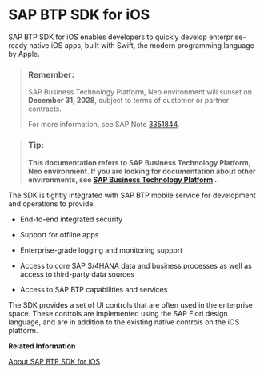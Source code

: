 <!-- copy27e53d67778e4a20bbc7986f586eddca -->

# SAP BTP SDK for iOS

SAP BTP SDK for iOS enables developers to quickly develop enterprise-ready native iOS apps, built with Swift, the modern programming language by Apple.

> ### Remember:  
> SAP Business Technology Platform, Neo environment will sunset on **December 31, 2028**, subject to terms of customer or partner contracts.
> 
> For more information, see SAP Note [3351844](https://me.sap.com/notes/3351844).

> ### Tip:  
> **This documentation refers to SAP Business Technology Platform, Neo environment. If you are looking for documentation about other environments, see [SAP Business Technology Platform](https://help.sap.com/docs/btp/sap-business-technology-platform/sap-business-technology-platform?version=Cloud) .**

The SDK is tightly integrated with SAP BTP mobile service for development and operations to provide:

-   End-to-end integrated security

-   Support for offline apps

-   Enterprise-grade logging and monitoring support

-   Access to core SAP S/4HANA data and business processes as well as access to third-party data sources

-   Access to SAP BTP capabilities and services


The SDK provides a set of UI controls that are often used in the enterprise space. These controls are implemented using the SAP Fiori design language, and are in addition to the existing native controls on the iOS platform.

**Related Information**  


[About SAP BTP SDK for iOS](https://help.sap.com/viewer/fc1a59c210d848babfb3f758a6f55cb1/Latest/en-US)

